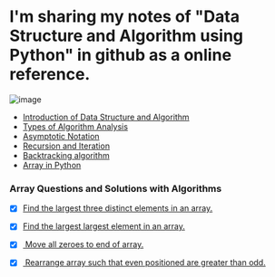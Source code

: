  # I'm sharing my notes of "Data Structure and Algorithm using Python" in github as a online reference. 
![image](https://github.com/whoami-anoint/DSA_Python/assets/72187543/e9515d7f-1b12-4cd0-a3bc-94ec6b813ec8)

- <a href = "https://github.com/whoami-anoint/DSA_Python/blob/master/01_DSA_intro.ipynb">Introduction of Data Structure and Algorithm</a>
- <a href = "https://github.com/whoami-anoint/DSA_Python/blob/master/02_algo_analysis.ipynb">Types of Algorithm Analysis</a>
- <a href = "https://github.com/whoami-anoint/DSA_Python/blob/master/03_asymptotic_notation.ipynb">Asymptotic Notation</a>
- <a href = "https://github.com/whoami-anoint/DSA_Python/blob/master/04_recursion.ipynb">Recursion and Iteration</a>
- <a href = "https://github.com/whoami-anoint/DSA_Python/blob/master/05_backtracking.ipynb">Backtracking algorithm</a>
- <a href = "https://github.com/whoami-anoint/DSA_Python/blob/master/06_array.ipynb">Array in Python</a>
### Array Questions and Solutions with Algorithms </b>
- [X] <a href = "https://github.com/whoami-anoint/DSA_Python/blob/master/Array%20Problems/distinct_3_elements.ipynb">Find the largest three distinct elements in an array.</a>
- [X] <a href = "https://github.com/whoami-anoint/DSA_Python/blob/master/Array%20Problems/second_largest_Element_Array.ipynb
">Find the largest largest element in an array.</a>
- [X] <a href = "https://github.com/whoami-anoint/DSA_Python/blob/master/Array%20Problems/move_zero_end_array.ipynb"> Move all zeroes to end of array.</a>
- [X] <a href = "https://github.com/whoami-anoint/DSA_Python/blob/master/Array%20Problems/Rearrange_array.ipynb"> Rearrange array such that even positioned are greater than odd.</a>

